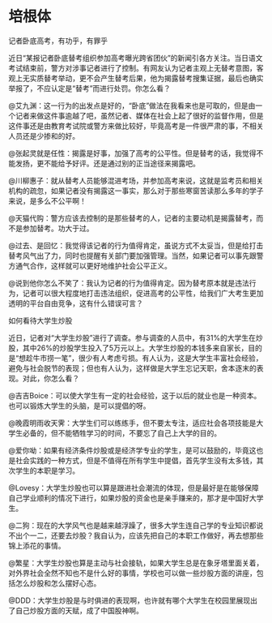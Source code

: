 # 培根体

记者卧底高考，有功乎，有罪乎 

近日“某报记者卧底替考组织参加高考曝光跨省团伙”的新闻引各方关注。当日语文考试结束前，警方对涉事记者进行了控制。有网友认为记者主观上无替考意图，客观上无实质替考举动，更不会产生替考后果，他为揭露替考搜集证据，最后也确实举报了，不应认定是“替考”而进行处罚。你怎么看？ 

@艾九渊：这一行为的出发点是好的，“卧底”做法在我看来也是可取的，但是由一个记者来做这件事逾越了吧，虽然记者、媒体在社会上起了很好的监督作用，但是这件事还是由教育考试院或警方来做比较好，毕竟高考是一件很严肃的事，不相关人员还是少掺和的好。 

@张起灵就是任性：揭露是好事，加强了高考的公平性。但是替考的话，我觉得不能发扬，更不能给予好评。还是通过别的正当途径来揭露吧。 

@川柳惠子：就从替考人员能够混进考场，并参加高考来说，这就是监考员和相关机构的疏忽，如果记者没有揭露这一事实，那么对于那些寒窗苦读那么多年的学子来说，是多么不公平啊！ 

@天猫代购：警方应该去控制的是那些替考的人，记者的主要动机是揭露替考，而不是参加替考。功大于过。 

@过去、是回忆：我觉得该记者的行为值得肯定，虽说方式不太妥当，但是给打击替考风气出了力，同时也提醒有关部门要加强管理。当然，如果记者可以事先跟警方通气合作，这样就可以更好地维护社会公平正义。 

@说到他你怎么不笑了：我认为记者的行为值得肯定。因为替考原本就是违法行为，记者可以很大程度地打击违法组织，促进高考的公平性，给我们广大考生更加透明的平台自由竞争，这有什么错误可言？ 

如何看待大学生炒股 

近日，记者对“大学生炒股”进行了调查。参与调查的人员中，有31%的大学生在炒股，其中26%的炒股学生投入了5万元以上。大学生炒股的本钱多来自家长，目的是“想趁牛市捞一笔”，很少有人考虑亏损。有人认为，这是大学生丰富社会经验，避免与社会脱节的表现；但也有人认为，这样做是大学生忘记天职，舍本逐末的表现。对此，你怎么看？ 

@吉吉Boice：可以使大学生有一定的社会经验，这于以后的就业也是一种资本。也可以锻炼大学生的头脑，是可以提倡的呀。 

@晚霞明雨收天霁：大学生们可以练练手，但不要太专注，适应社会各项技能是大学生必备的，但不能牺牲学习的时间，不要忘了自己上大学的目的。 

@爱你呦：如果有经济条件炒股或是经济学专业的学生，是可以鼓励的，毕竟这也是社会实践的一种方式，但是不值得在所有学生中提倡，首先学生没有太多钱，其次学生的本职是学习。 

@Lovesy：大学生炒股也可以算是跟进社会潮流的体现，但是最好是在能够保障自己学业顺利的情况下进行，如果炒股的资金也是亲手赚来的，那才是中国好大学生。 

@二狗：现在的大学风气也是越来越浮躁了，很多大学生连自己学的专业知识都说不出个一二，还要去炒股？我自认为，应该先把自己的本职工作做好，再去想那些锦上添花的事情。 

@繁星：大学生炒股也算是主动与社会接轨，如果大学生总是在象牙塔里面关着，对外界社会全然不知也不是什么好的事情，学校也可以做一些炒股方面的讲座，包括怎么炒股和怎么摆好心态。 

@DDD：大学生炒股是与时俱进的表现啊，也许就有哪个大学生在校园里展现出了自己炒股方面的天赋，成了中国股神啊。